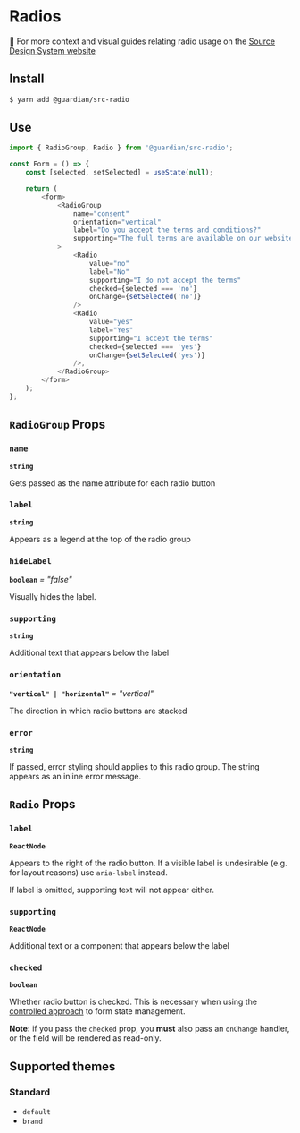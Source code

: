# Radios

📣 For more context and visual guides relating radio usage on the [Source Design System website](https://www.theguardian.design/2a1e5182b/p/2891dd-radio-button/b/46940d)

## Install

```sh
$ yarn add @guardian/src-radio
```

## Use

```js
import { RadioGroup, Radio } from '@guardian/src-radio';

const Form = () => {
    const [selected, setSelected] = useState(null);

    return (
        <form>
            <RadioGroup
                name="consent"
                orientation="vertical"
                label="Do you accept the terms and conditions?"
                supporting="The full terms are available on our website"
            >
                <Radio
                    value="no"
                    label="No"
                    supporting="I do not accept the terms"
                    checked={selected === 'no'}
                    onChange={setSelected('no')}
                />
                <Radio
                    value="yes"
                    label="Yes"
                    supporting="I accept the terms"
                    checked={selected === 'yes'}
                    onChange={setSelected('yes')}
                />,
            </RadioGroup>
        </form>
    );
};
```

## `RadioGroup` Props

### `name`

**`string`**

Gets passed as the name attribute for each radio button

### `label`

**`string`**

Appears as a legend at the top of the radio group

### `hideLabel`

**`boolean`** _= "false"_

Visually hides the label.

### `supporting`

**`string`**

Additional text that appears below the label

### `orientation`

**`"vertical" | "horizontal"`** _= "vertical"_

The direction in which radio buttons are stacked

### `error`

**`string`**

If passed, error styling should applies to this radio group. The string appears as an inline error message.

## `Radio` Props

### `label`

**`ReactNode`**

Appears to the right of the radio button. If a visible label is undesirable (e.g. for layout reasons) use `aria-label` instead.

If label is omitted, supporting text will not appear either.

### `supporting`

**`ReactNode`**

Additional text or a component that appears below the label

### `checked`

**`boolean`**

Whether radio button is checked. This is necessary when using the [controlled approach](https://reactjs.org/docs/forms.html#controlled-components) to form state management.

**Note:** if you pass the `checked` prop, you **must** also pass an `onChange` handler, or the field will be rendered as read-only.

## Supported themes

### Standard

-   `default`
-   `brand`
